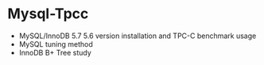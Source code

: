 # Mysql-Tpcc

- MySQL/InnoDB 5.7 5.6 version installation and TPC-C benchmark usage
- MySQL tuning method
- InnoDB B+ Tree study
